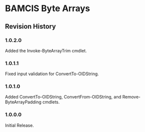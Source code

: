 # BAMCIS Byte Arrays

## Revision History

### 1.0.2.0
Added the Invoke-ByteArrayTrim cmdlet.

### 1.0.1.1
Fixed input validation for ConvertTo-OIDString.

### 1.0.1.0
Added ConvertTo-OIDString, ConvertFrom-OIDString, and Remove-ByteArrayPadding cmdlets.

### 1.0.0.0
Initial Release.